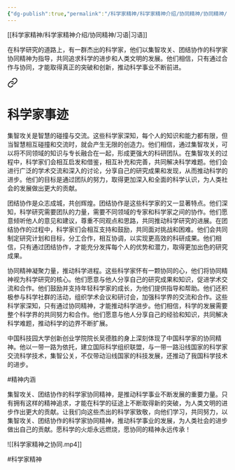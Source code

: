 ```yaml
---
{"dg-publish":true,"permalink":"/科学家精神/科学家精神介绍/协同精神/协同精神/","dgPassFrontmatter":true,"noteIcon":"","created":"2024-06-12T09:49:51.498+08:00","updated":"2024-06-15T21:38:47.994+08:00"}
---
```



[[科学家精神/科学家精神介绍/协同精神/习语\|习语]]


在科学研究的道路上，有一群杰出的科学家，他们以集智攻关、团结协作的科学家协同精神为指导，共同追求科学的进步和人类文明的发展。他们相信，只有通过合作与协同，才能取得真正的突破和创新，推动科学事业不断前进。


<div class="transclusion internal-embed is-loaded"><a class="markdown-embed-link" href="/////" aria-label="Open link"><svg xmlns="http://www.w3.org/2000/svg" width="24" height="24" viewBox="0 0 24 24" fill="none" stroke="currentColor" stroke-width="2" stroke-linecap="round" stroke-linejoin="round" class="svg-icon lucide-link"><path d="M10 13a5 5 0 0 0 7.54.54l3-3a5 5 0 0 0-7.07-7.07l-1.72 1.71"></path><path d="M14 11a5 5 0 0 0-7.54-.54l-3 3a5 5 0 0 0 7.07 7.07l1.71-1.71"></path></svg></a><div class="markdown-embed">

<div class="markdown-embed-title">

# 科学家事迹

</div>




集智攻关是智慧的碰撞与交流。这些科学家深知，每个人的知识和能力都有限，但当智慧相互碰撞和交流时，就会产生无限的创造力。他们相信，通过集智攻关，可以将不同领域的知识与专长融合在一起，形成更强大的科研团队。在集智攻关的过程中，科学家们会相互启发和借鉴，相互补充和完善，共同解决科学难题。他们会进行广泛的学术交流和深入的讨论，分享自己的研究成果和发现，从而推动科学的进步。他们的目标是通过团队的努力，取得更加深入和全面的科学认识，为人类社会的发展做出更大的贡献。

团结协作是众志成城，共创辉煌。团结协作是这些科学家的又一显著特点。他们深知，科学研究需要团队的力量，需要不同领域的专家和科学家之间的协作。他们愿意倾听他人的意见和建议，尊重不同观点和思路，共同推动科学研究的进展。在团结协作的过程中，科学家们会相互支持和鼓励，共同面对挑战和困难。他们会共同制定研究计划和目标，分工合作，相互协调，以实现更高效的科研成果。他们相信，只有通过团结协作，才能充分发挥每个人的优势和潜力，取得更加出色的研究成果。

协同精神凝聚力量，推动科学进程。这些科学家怀有一颗协同的心，他们将协同精神视为科学研究的核心。他们愿意与他人分享自己的研究成果和知识，促进学术交流和合作。他们鼓励并支持年轻科学家的成长，为他们提供指导和帮助。他们还积极参与科学社群的活动，组织学术会议和研讨会，加强科学界的交流和合作。这些科学家深知，只有通过协同精神，才能推动科学进步。他们相信，科学的发展需要整个科学界的共同努力和合作。他们愿意与他人分享自己的经验和知识，共同解决科学难题，推动科学的边界不断扩展。

中国科技园大学创新创业学院院长吴德胜的身上深刻体现了中国科学家的协同精神。他以一带一路为依托，建立国际科学组织联盟，与一带一路沿线国家的科学家交流科学技术，集智公关，不仅带动沿线国家的科技发展，还推动了我国科学技术的进步。

#精神内涵

</div></div>


集智攻关、团结协作的科学家协同精神，是推动科学事业不断发展的重要力量。只有拥有这样的精神追求，才能在科学的征途上不断取得新的突破，为人类文明的进步作出更大的贡献。让我们向这些杰出的科学家致敬，向他们学习，共同努力，以集智攻关、团结协作的科学家协同精神，推动科学事业的发展，为人类社会的进步做出自己的贡献。愿科学的火炬永远燃烧，愿协同的精神永远传承！

![[科学家精神之协同.mp4]]


#科学家精神 